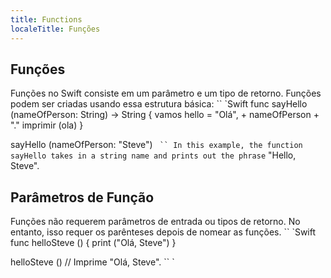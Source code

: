 ```yaml
---
title: Functions
localeTitle: Funções
---
```

## Funções

Funções no Swift consiste em um parâmetro e um tipo de retorno. Funções podem ser criadas usando essa estrutura básica: \`\` \`Swift func sayHello (nameOfPerson: String) -> String { vamos hello = "Olá", + nameOfPerson + "." imprimir (ola) }

sayHello (nameOfPerson: "Steve") ` `` In this example, the function sayHello takes in a string name and prints out the phrase` "Hello, Steve".

## Parâmetros de Função

Funções não requerem parâmetros de entrada ou tipos de retorno. No entanto, isso requer os parênteses depois de nomear as funções. \`\` \`Swift func helloSteve () { print ("Olá, Steve") }

helloSteve () // Imprime "Olá, Steve". \`\` \`
